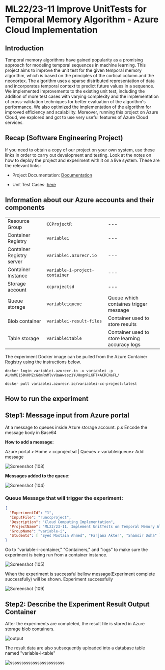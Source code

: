 # ML22/23-11 Improve UnitTests for Temporal Memory Algorithm - Azure Cloud Implementation
## Introduction
Temporal memory algorithms have gained popularity as a promising approach for modeling temporal sequences in machine learning. This project aims to improve the unit test for the given temporal memory algorithm, which is based on the principles of the cortical column and the neocortex. The algorithm uses a sparse distributed representation of data and incorporates temporal context to predict future values in a sequence. We implemented improvements to the existing unit test, including the addition of more test cases with varying complexity and the implementation of cross-validation techniques for better evaluation of the algorithm's performance. We also optimized the implementation of the algorithm for improved efficiency and scalability. Moreover, running this project on Azure Cloud, we explored and got to use very useful features of Azure Cloud services.
## Recap (Software Engineering Project)
If you need to obtain a copy of our project on your own system, use these links in order to carry out development and testing. Look at the notes on how to deploy the project and experiment with it on a live system. These are the relevant links:

- Project Documentation: [Documentation](https://github.com/Mostainahmed/variable-i/blob/master/source/MySEProject/Documentation/Improve%20UnitTests%20for%20Temporal%20Memory%20Algorithm.pdf) 

- Unit Test Cases: [here](https://github.com/Mostainahmed/variable-i/blob/master/source/UnitTestsProject/TemporalMemoryTest2.cs)

 
## Information about our Azure accounts and their components

|  |  |  |
| --- | --- | --- |
| Resource Group | ```CCProjectR``` | --- |
| Container Registry | ```variablei``` | --- |
| Container Registry server | ```variablei.azurecr.io``` | --- |
| Container Instance | ```variable-i-project-container``` | --- |
| Storage account | ```ccprojectsd``` | --- |
| Queue storage | ```variableiqueue``` | Queue which containes trigger message |
| Blob container | ```variablei-result-files``` | Container used to store results|
| Table storage | ```variableitable``` | Container used to store learning accuracy logs |



The experiment Docker image can be pulled from the Azure Container Registry using the instructions below.
~~~
docker login variablei.azurecr.io -u variablei -p ALNnME150vKMZcGdmRnMlvVQaWwssz1YUHognRLKFT+ACRCNaFL/
~~~
~~~
docker pull variablei.azurecr.io/variablei-cc-project:latest
~~~

## How to run the experiment

## Step1: Message input from Azure portal
At a message to queues inside Azure storage account.
p.s Encode the message body in Base64

**How to add a message:** 

Azure portal > Home > ccprojectsd | Queues > variableiqueue> Add message

![Screenshot (108)](https://github.com/Mostainahmed/variable-i/assets/74201172/aa4f44c5-7e9f-4214-8d38-13cf168d5fe0)

**Messages added to the queue:**

![Screenshot (104)](https://github.com/Mostainahmed/variable-i/assets/74201172/4a13b7c4-1415-4a10-a7fc-782f8cbef151)

### Queue Message that will trigger the experiment:
~~~json
{
  "ExperimentId": "1",
  "InputFile": "runccproject",
  "Description": "Cloud Computing Implementation",
  "ProjectName": "ML22/23-11. Implement UnitTests on Temporal Memory Algorithm",
  "GroupName": "variable-i",
  "Students": [ "Syed Mostain Ahmed", "Farjana Akter", "Shamsir Doha" ]
}
~~~
Go to "variable-i-container," "Containers," and "logs" to make sure the experiment is being run from a container instance.

![Screenshot (105)](https://github.com/Mostainahmed/variable-i/assets/74201172/e81b0eca-b1a6-45cc-83e7-acb5d1bb19a3)

When the experiment  is successful bellow message(Experiment complete successfully) will be shown. Experiment successfully

![Screenshot (109)](https://github.com/Mostainahmed/variable-i/assets/74201172/65bd578b-0c17-4946-b83d-8bb194a0f81d)

## Step2: Describe the Experiment Result Output Container

After the experiments are completed, the result file is stored in Azure storage blob containers. 

![output](https://github.com/Mostainahmed/variable-i/assets/74201172/c2c56f47-2d7b-44e1-b3e0-d0be3e1023bf)

The result data are also subsequently uploaded into a database table named "variable-i-table"

![ssssssssssssssssssssssss](https://github.com/Mostainahmed/variable-i/assets/74201172/a644dfae-af81-4e9b-ad37-287eb631755b)

